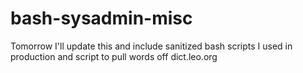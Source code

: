# bash-sysadmin-misc
Tomorrow I'll update this and include sanitized bash scripts I used in production and script to pull words off dict.leo.org 
